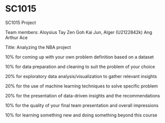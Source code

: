 # SC1015

SC1015 Project


Team members:
Aloysius Tay Zen
Goh Kai Jun, Alger (U2122842k)
Ang Arthur Ace


Title: Analyzing the NBA project






10% for coming up with your own problem definition based on a dataset

10% for data preparation and cleaning to suit the problem of your choice

20% for exploratory data analysis/visualization to gather relevant insights

20% for the use of machine learning techniques to solve specific problem

20% for the presentation of data-driven insights and the recommendations

10% for the quality of your final team presentation and overall impressions

10% for learning something new and doing something beyond this course
